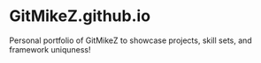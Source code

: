 # GitMikeZ.github.io

Personal portfolio of GitMikeZ to showcase projects, skill sets, and framework uniquness!
